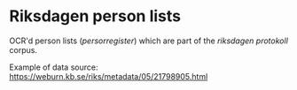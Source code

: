 # Riksdagen person lists

OCR'd person lists (_persorregister_) which are part of the _riksdagen protokoll_ corpus.

Example of data source: https://weburn.kb.se/riks/metadata/05/21798905.html
